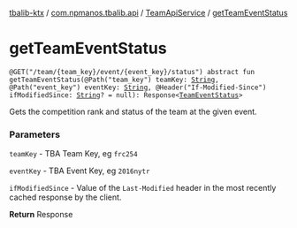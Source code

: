 [tbalib-ktx](../../index.md) / [com.npmanos.tbalib.api](../index.md) / [TeamApiService](index.md) / [getTeamEventStatus](./get-team-event-status.md)

# getTeamEventStatus

`@GET("/team/{team_key}/event/{event_key}/status") abstract fun getTeamEventStatus(@Path("team_key") teamKey: `[`String`](https://kotlinlang.org/api/latest/jvm/stdlib/kotlin/-string/index.html)`, @Path("event_key") eventKey: `[`String`](https://kotlinlang.org/api/latest/jvm/stdlib/kotlin/-string/index.html)`, @Header("If-Modified-Since") ifModifiedSince: `[`String`](https://kotlinlang.org/api/latest/jvm/stdlib/kotlin/-string/index.html)`? = null): Response<`[`TeamEventStatus`](../../com.npmanos.tbalib.model/-team-event-status/index.md)`>`

Gets the competition rank and status of the team at the given event.

### Parameters

`teamKey` - TBA Team Key, eg `frc254`

`eventKey` - TBA Event Key, eg `2016nytr`

`ifModifiedSince` - Value of the `Last-Modified` header in the most recently cached response by the client.

**Return**
Response

